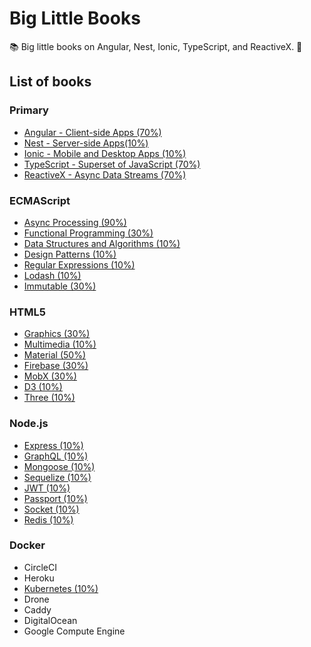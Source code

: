 # Big Little Books

:books: Big little books on Angular, Nest, Ionic, TypeScript, and ReactiveX. :memo:

## List of books

### Primary

* [Angular - Client-side Apps (70%)](https://github.com/Shyam-Chen/Big-Little-Books/blob/master/Angular/README.md)
* [Nest - Server-side Apps(10%)](https://github.com/Shyam-Chen/Big-Little-Books/blob/master/Nest/README.md)
* [Ionic - Mobile and Desktop Apps (10%)](https://github.com/Shyam-Chen/Big-Little-Books/blob/master/Ionic/README.md)
* [TypeScript - Superset of JavaScript (70%)](https://github.com/Shyam-Chen/Big-Little-Books/blob/master/TypeScript.md)
* [ReactiveX - Async Data Streams (70%)](https://github.com/Shyam-Chen/Big-Little-Books/blob/master/ReactiveX.md)

### ECMAScript

* [Async Processing (90%)](https://github.com/Shyam-Chen/Big-Little-Books/blob/master/ECMAScript/Async-Processing.md)
* [Functional Programming (30%)](https://github.com/Shyam-Chen/Big-Little-Books/blob/master/ECMAScript/Functional-Programming.md)
* [Data Structures and Algorithms (10%)](https://github.com/Shyam-Chen/Big-Little-Books/blob/master/ECMAScript/Data-Structures-and-Algorithms.md)
* [Design Patterns (10%)](https://github.com/Shyam-Chen/Big-Little-Books/blob/master/ECMAScript/Design-Patterns.md)
* [Regular Expressions (10%)](https://github.com/Shyam-Chen/Big-Little-Books/blob/master/ECMAScript/Regular-Expressions.md)
* [Lodash (10%)](https://github.com/Shyam-Chen/Big-Little-Books/blob/master/ECMAScript/Lodash.md)
* [Immutable (30%)](https://github.com/Shyam-Chen/Big-Little-Books/blob/master/ECMAScript/Immutable.md)

### HTML5

* [Graphics (30%)](https://github.com/Shyam-Chen/Big-Little-Books/blob/master/HTML5/Graphics.md)
* [Multimedia (10%)](https://github.com/Shyam-Chen/Big-Little-Books/blob/master/HTML5/Multimedia.md)
* [Material (50%)](https://github.com/Shyam-Chen/Big-Little-Books/blob/master/HTML5/Material.md)
* [Firebase (30%)](https://github.com/Shyam-Chen/Big-Little-Books/blob/master/HTML5/Firebase.md)
* [MobX (30%)](https://github.com/Shyam-Chen/Big-Little-Books/blob/master/HTML5/MobX.md)
* [D3 (10%)](https://github.com/Shyam-Chen/Big-Little-Books/blob/master/HTML5/D3.md)
* [Three (10%)](https://github.com/Shyam-Chen/Big-Little-Books/blob/master/HTML5/Three.md)

### Node.js

* [Express (10%)](https://github.com/Shyam-Chen/Big-Little-Books/blob/master/Node.js/Express.md)
* [GraphQL (10%)](https://github.com/Shyam-Chen/Big-Little-Books/blob/master/Node.js/GraphQL.md)
* [Mongoose (10%)](https://github.com/Shyam-Chen/Big-Little-Books/blob/master/Node.js/Mongoose.md)
* [Sequelize (10%)](https://github.com/Shyam-Chen/Big-Little-Books/blob/master/Node.js/Sequelize.md)
* [JWT (10%)](https://github.com/Shyam-Chen/Big-Little-Books/blob/master/Node.js/JWT.md)
* [Passport (10%)](https://github.com/Shyam-Chen/Big-Little-Books/blob/master/Node.js/Passport.md)
* [Socket (10%)](https://github.com/Shyam-Chen/Big-Little-Books/blob/master/Node.js/Socket.md)
* [Redis (10%)](https://github.com/Shyam-Chen/Big-Little-Books/blob/master/Node.js/Redis.md)

### Docker

* CircleCI
* Heroku
* [Kubernetes (10%)](https://github.com/Shyam-Chen/Big-Little-Books/blob/master/Docker/Kubernetes.md)
* Drone
* Caddy
* DigitalOcean
* Google Compute Engine
